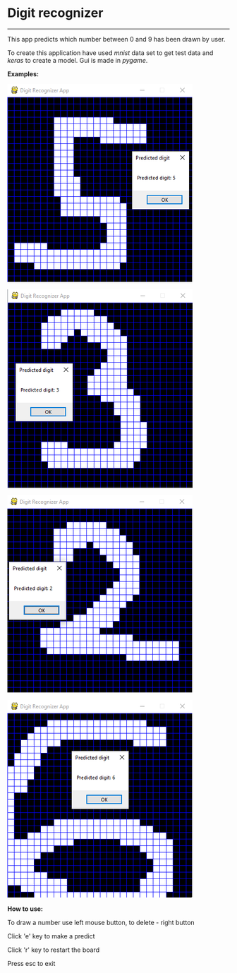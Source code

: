 # Digit recognizer 

---

This app predicts which number between 0 and 9 has been drawn by user.
 
To create this application have used *mnist* data set to get test data and *keras* to create a model.
Gui is made in *pygame*.

__Examples:__

![alt text](https://raw.githubusercontent.com/thepyrkowaty/Digit-recognizer/main/ReadmeImg/p1.png)


![alt text](https://raw.githubusercontent.com/thepyrkowaty/Digit-recognizer/main/ReadmeImg/p2.png)


![alt text](https://raw.githubusercontent.com/thepyrkowaty/Digit-recognizer/main/ReadmeImg/p3.png)


![alt text](https://raw.githubusercontent.com/thepyrkowaty/Digit-recognizer/main/ReadmeImg/p4.png)

__How to use:__

To draw a number use left mouse button, to delete - right button

Click 'e' key to make a predict

Click 'r' key to restart the board

Press esc to exit